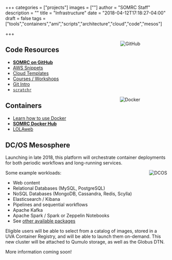 +++
categories = ["projects"]
images = [""]
author = "SOMRC Staff"
description = ""
title = "Infrastructure"
date = "2018-04-12T17:18:27-04:00"
draft = false
tags = ["tools","containers","ami","scripts","architecture","cloud","code","mesos"]

+++

<img align="right" alt="GitHub" style="max-height:80px;padding-right:6em;" src="/images/octocat-logo.png">

## Code Resources

* [**SOMRC on GitHub**](https://github.com/uvasomrc/)
* [AWS Snippets](https://github.com/uvasomrc/aws-snippets)
* [Cloud Templates](https://github.com/uvasomrc/cloud-templates)
* [Courses / Workshops](https://github.com/uvasomrc/courses)
* [Git Intro](https://github.com/uvasomrc/git-intro-somrc)
* [`scratchr`](https://github.com/uvasomrc/scratchr)

<img align="right" alt="Docker" style="max-height:80px;padding-right:6em;" src="/images/docker-logo.png">

## Containers

* [Learn how to use Docker](https://github.com/uvasomrc/courses/blob/master/workshops/docker/README.md)
* [**SOMRC Docker Hub**](https://hub.docker.com/u/somrc/dashboard/)
* [LOLAweb](https://hub.docker.com/r/databio/lolaweb/)

## DC/OS Mesosphere

Launching in late 2018, this platform will orchestrate container deployments for both periodic workflows and long-running services.

<img align="right" alt="DCOS" style="max-width:34%;" src="/images/dcos-logo.png">
Some example workloads:

* Web content
* Relational Databases (MySQL, PostgreSQL)
* NoSQL Databases (MongoDB, Cassandra, Redis, Scylla)
* Elasticsearch / Kibana
* Pipelines and sequential workflows
* Apache Kafka
* Apache Spark / Spark or Zeppelin Notebooks
* See [other available packages](https://universe.dcos.io/#/packages)

Eligible users will be able to select from a catalog of images, stored in a UVA Container Registry, and will be able to launch them on-demand. This new cluster will be attached to Qumulo storage, as well as the Globus DTN.

More information coming soon!
